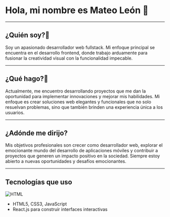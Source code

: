 <!DOCTYPE html>
<html lang="es">
<head>
  <meta charset="UTF-8">
  <meta name="viewport" content="width=device-width, initial-scale=1.0">

</head>
<body>

  <h1>Hola, mi nombre es Mateo León 👋</h1>

  <hr />

  <h2>¿Quién soy?🌱</h2>

  <p>
Soy un apasionado desarrollador web fullstack. Mi enfoque principal se encuentra en el desarrollo frontend, donde trabajo arduamente para fusionar la creatividad visual con la funcionalidad impecable.
  </p>

  <hr />

  <h2>¿Qué hago?🔭</h2>

  <p>
    Actualmente, me encuentro desarrollando proyectos que me dan la oportunidad para implementar innovaciones y mejorar mis habilidades. Mi enfoque es crear soluciones web elegantes y funcionales que no solo resuelvan problemas, sino que también brinden una experiencia única a los usuarios.
  </p>

  <hr />

  <h2>¿Adónde me dirijo?</h2>

  <p>
    Mis objetivos profesionales son crecer como desarrollador web, explorar el emocionante mundo del desarrollo de aplicaciones móviles y contribuir a proyectos que generen un impacto positivo en la sociedad. Siempre estoy abierto a nuevas oportunidades y desafíos emocionantes.
  </p>

  <hr />

  <h2>Tecnologías que uso</h2>
  <img src='https://upload.wikimedia.org/wikipedia/commons/thumb/3/38/HTML5_Badge.svg/2048px-HTML5_Badge.svg.png' alt='HTML'></img>

  <ul>
    <li>HTML5, CSS3, JavaScript</li>
    <li>React.js para construir interfaces interactivas</li>
  </ul>

</body>
</html>




